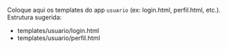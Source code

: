Coloque aqui os templates do app `usuario` (ex: login.html, perfil.html, etc.).
Estrutura sugerida:
- templates/usuario/login.html
- templates/usuario/perfil.html
